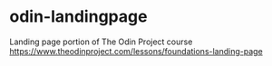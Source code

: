 # odin-landingpage
Landing page portion of The Odin Project course https://www.theodinproject.com/lessons/foundations-landing-page
